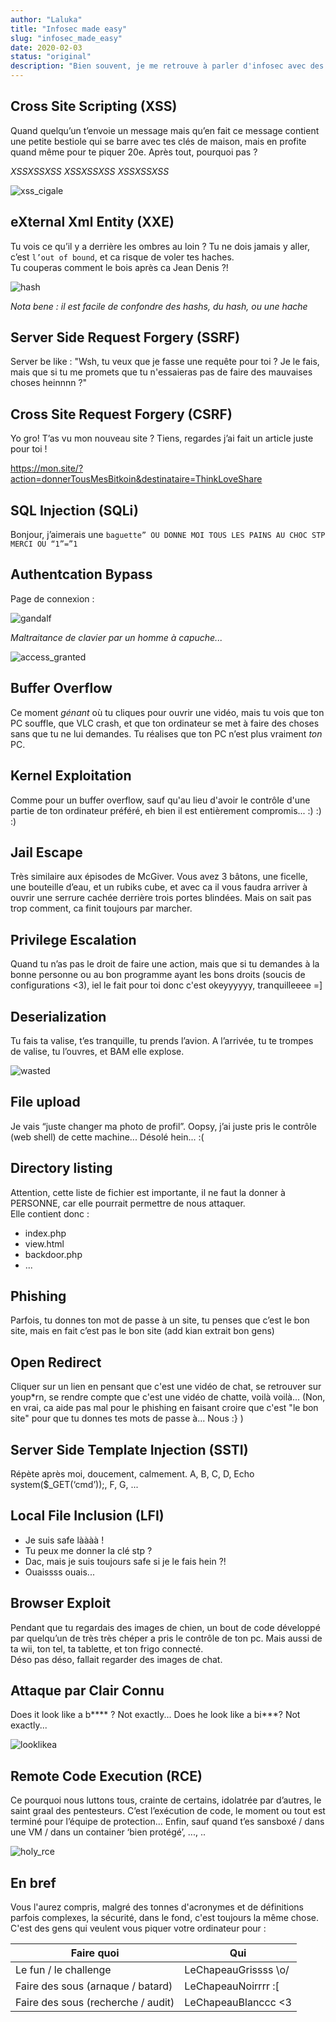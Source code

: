 ```yaml
---
author: "Laluka"
title: "Infosec made easy"
slug: "infosec_made_easy"
date: 2020-02-03
status: "original"
description: "Bien souvent, je me retrouve à parler d'infosec avec des personnes très novices, voir complètement étrangères à ce milieu. C'est pourquoi je vous propose aujourd'hui un petit récap des attaques classiques, mais expliqué 'avé lé mimines ! '"
---
```



## Cross Site Scripting (XSS)

Quand quelqu’un t’envoie un message mais qu’en fait ce message contient une petite bestiole qui se barre avec tes clés de maison, mais en profite quand même pour te piquer 20e. Après tout, pourquoi pas ?

*XSSXSSXSS* *XSSXSSXSS* *XSSXSSXSS* 

<img class="img_small" src="/hacking/infosec_made_easy/xss_cigale.gif" alt="xss_cigale" >


## eXternal Xml Entity (XXE)

Tu vois ce qu’il y a derrière les ombres au loin ? Tu ne dois jamais y aller, c’est `l’out of bound`, et ca risque de voler tes haches. \
Tu couperas comment le bois après ca Jean Denis ?!

<img class="img_med" src="/hacking/infosec_made_easy/hash.png" alt="hash" >

*Nota bene : il est facile de confondre des hashs, du hash, ou une hache*


## Server Side Request Forgery (SSRF)

Server be like : "Wsh, tu veux que je fasse une requête pour toi ? Je le fais, mais que si tu me promets que tu n'essaieras pas de faire des mauvaises choses heinnnn ?"


## Cross Site Request Forgery (CSRF)

Yo gro! T’as vu mon nouveau site ? Tiens, regardes j’ai fait un article juste pour toi ! 

https://mon.site/?action=donnerTousMesBitkoin&destinataire=ThinkLoveShare


## SQL Injection (SQLi)

Bonjour, j’aimerais une `baguette” OU DONNE MOI TOUS LES PAINS AU CHOC STP MERCI OU “1”=”1`


## Authentcation Bypass

Page de connexion : 

<img class="img_med" src="/hacking/infosec_made_easy/gandalf.gif" alt="gandalf" >

*Maltraitance de clavier par un homme à capuche...*

<img class="img_small" src="/hacking/infosec_made_easy/access_granted.gif" alt="access_granted" >


## Buffer Overflow

Ce moment *génant* où tu cliques pour ouvrir une vidéo, mais tu vois que ton PC souffle, que VLC crash, et que ton ordinateur se met à faire des choses sans que tu ne lui demandes. Tu réalises que ton PC n’est plus vraiment *ton* PC. 


## Kernel Exploitation

Comme pour un buffer overflow, sauf qu'au lieu d'avoir le contrôle d'une partie de ton ordinateur préféré, eh bien il est entièrement compromis... :) :) :)


## Jail Escape

Très similaire aux épisodes de McGiver. Vous avez 3 bâtons, une ficelle, une bouteille d’eau, et un rubiks cube, et avec ca il vous faudra arriver à ouvrir une serrure cachée derrière trois portes blindées. Mais on sait pas trop comment, ca finit toujours par marcher. 


## Privilege Escalation

Quand tu n’as pas le droit de faire une action, mais que si tu demandes à la bonne personne ou au bon programme ayant les bons droits (soucis de configurations <3), iel le fait pour toi donc c'est okeyyyyyy, tranquilleeee =]


## Deserialization

Tu fais ta valise, t’es tranquille, tu prends l’avion. A l’arrivée, tu te trompes de valise, tu l’ouvres, et BAM elle explose. 

<img class="img_med" src="/hacking/infosec_made_easy/wasted.gif" alt="wasted" >


## File upload

Je vais “juste changer ma photo de profil”. Oopsy, j’ai juste pris le contrôle (web shell) de cette machine... Désolé hein... :(


## Directory listing

Attention, cette liste de fichier est importante, il ne faut la donner à PERSONNE, car elle pourrait permettre de nous attaquer. \
Elle contient donc : 

- index.php
- view.html
- backdoor.php
- ...


## Phishing

Parfois, tu donnes ton mot de passe à un site, tu penses que c’est le bon site, mais en fait c’est pas le bon site (add kian extrait bon gens)


## Open Redirect

Cliquer sur un lien en pensant que c'est une vidéo de chat, se retrouver sur youp*rn, se rendre compte que c'est une vidéo de chatte, voilà voilà... (Non, en vrai, ca aide pas mal pour le phishing en faisant croire que c'est "le bon site" pour que tu donnes tes mots de passe à... Nous :} ) 


## Server Side Template Injection (SSTI)

Répète après moi, doucement, calmement. 
A, B, C, D, Echo system($_GET(‘cmd’));, F, G, ...


## Local File Inclusion (LFI)

- Je suis safe làààà !
- Tu peux me donner la clé stp ?
- Dac, mais je suis toujours safe si je le fais hein ?!
- Ouaissss ouais...


## Browser Exploit

Pendant que tu regardais des images de chien, un bout de code développé par quelqu’un de très très chéper a pris le contrôle de ton pc. Mais aussi de ta wii, ton tel, ta tablette, et ton frigo connecté. \
Déso pas déso, fallait regarder des images de chat.


## Attaque par Clair Connu

Does it look like a b**** ? 
Not exactly...
Does he look like a bi***? 
Not exactly...

<img class="img_med" src="/hacking/infosec_made_easy/looklikea.gif" alt="looklikea" >


## Remote Code Execution (RCE)

Ce pourquoi nous luttons tous, crainte de certains, idolatrée par d’autres, le saint graal des pentesteurs. C’est l’exécution de code, le moment ou tout est terminé pour l’équipe de protection... Enfin, sauf quand t’es sansboxé / dans une VM / dans un container ‘bien protégé’, ..., ..

<img class="img_med" src="/hacking/infosec_made_easy/holy_rce.jpg" alt="holy_rce" >


## En bref

Vous l'aurez compris, malgré des tonnes d'acronymes et de définitions parfois complexes, la sécurité, dans le fond, c'est toujours la même chose. C'est des gens qui veulent vous piquer votre ordinateur pour : 

| Faire quoi | Qui |
|---|---|
| Le fun / le challenge | LeChapeauGrissss \o/ |
| Faire des sous (arnaque / batard) | LeChapeauNoirrrr :[ |
| Faire des sous (recherche / audit) | LeChapeauBlanccc <3 |
